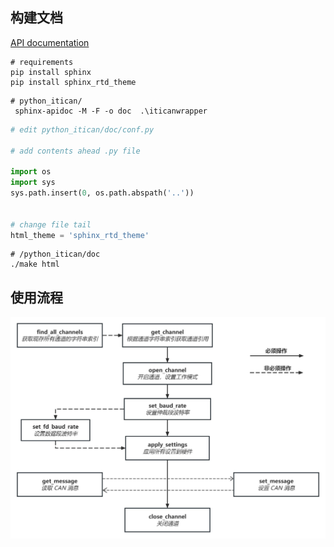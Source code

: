 ## 构建文档
[API documentation](./doc/_build/html/index.html)
```shell
# requirements
pip install sphinx
pip install sphinx_rtd_theme
```

```shell
# python_itican/
 sphinx-apidoc -M -F -o doc  .\iticanwrapper
```

```python
# edit python_itican/doc/conf.py

# add contents ahead .py file

import os
import sys
sys.path.insert(0, os.path.abspath('..'))


# change file tail
html_theme = 'sphinx_rtd_theme'
```

```shell
# /python_itican/doc
./make html
```

## 使用流程

![](./usage_flow.jpg)